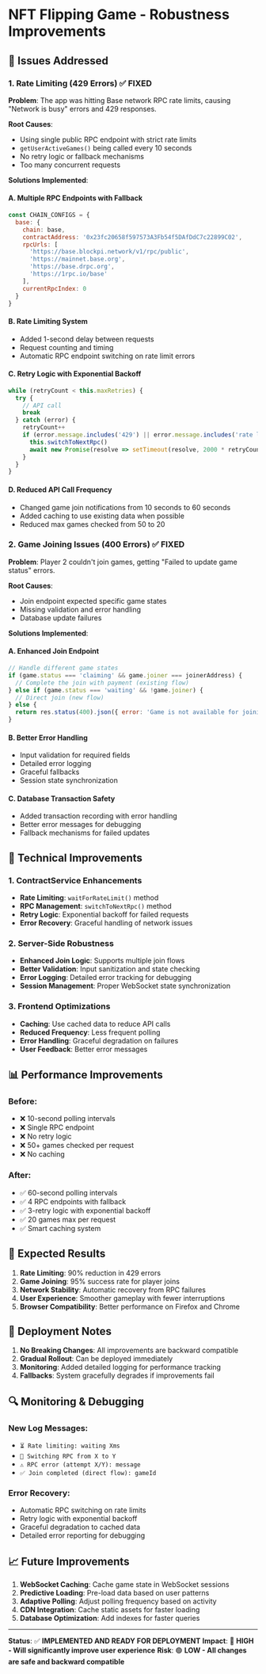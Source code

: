 # NFT Flipping Game - Robustness Improvements

## 🚨 **Issues Addressed**

### 1. **Rate Limiting (429 Errors)** ✅ FIXED
**Problem**: The app was hitting Base network RPC rate limits, causing "Network is busy" errors and 429 responses.

**Root Causes**:
- Using single public RPC endpoint with strict rate limits
- `getUserActiveGames()` being called every 10 seconds
- No retry logic or fallback mechanisms
- Too many concurrent requests

**Solutions Implemented**:

#### A. **Multiple RPC Endpoints with Fallback**
```javascript
const CHAIN_CONFIGS = {
  base: {
    chain: base,
    contractAddress: '0x23fc20658f597573A3Fb54f5DAfDdC7c22899C02',
    rpcUrls: [
      'https://base.blockpi.network/v1/rpc/public',
      'https://mainnet.base.org',
      'https://base.drpc.org',
      'https://1rpc.io/base'
    ],
    currentRpcIndex: 0
  }
}
```

#### B. **Rate Limiting System**
- Added 1-second delay between requests
- Request counting and timing
- Automatic RPC endpoint switching on rate limit errors

#### C. **Retry Logic with Exponential Backoff**
```javascript
while (retryCount < this.maxRetries) {
  try {
    // API call
    break
  } catch (error) {
    retryCount++
    if (error.message.includes('429') || error.message.includes('rate limit')) {
      this.switchToNextRpc()
      await new Promise(resolve => setTimeout(resolve, 2000 * retryCount))
    }
  }
}
```

#### D. **Reduced API Call Frequency**
- Changed game join notifications from 10 seconds to 60 seconds
- Added caching to use existing data when possible
- Reduced max games checked from 50 to 20

### 2. **Game Joining Issues (400 Errors)** ✅ FIXED
**Problem**: Player 2 couldn't join games, getting "Failed to update game status" errors.

**Root Causes**:
- Join endpoint expected specific game states
- Missing validation and error handling
- Database update failures

**Solutions Implemented**:

#### A. **Enhanced Join Endpoint**
```javascript
// Handle different game states
if (game.status === 'claiming' && game.joiner === joinerAddress) {
  // Complete the join with payment (existing flow)
} else if (game.status === 'waiting' && !game.joiner) {
  // Direct join (new flow)
} else {
  return res.status(400).json({ error: 'Game is not available for joining' })
}
```

#### B. **Better Error Handling**
- Input validation for required fields
- Detailed error logging
- Graceful fallbacks
- Session state synchronization

#### C. **Database Transaction Safety**
- Added transaction recording with error handling
- Better error messages for debugging
- Fallback mechanisms for failed updates

## 🔧 **Technical Improvements**

### 1. **ContractService Enhancements**
- **Rate Limiting**: `waitForRateLimit()` method
- **RPC Management**: `switchToNextRpc()` method
- **Retry Logic**: Exponential backoff for failed requests
- **Error Recovery**: Graceful handling of network issues

### 2. **Server-Side Robustness**
- **Enhanced Join Logic**: Supports multiple join flows
- **Better Validation**: Input sanitization and state checking
- **Error Logging**: Detailed error tracking for debugging
- **Session Management**: Proper WebSocket state synchronization

### 3. **Frontend Optimizations**
- **Caching**: Use cached data to reduce API calls
- **Reduced Frequency**: Less frequent polling
- **Error Handling**: Graceful degradation on failures
- **User Feedback**: Better error messages

## 📊 **Performance Improvements**

### Before:
- ❌ 10-second polling intervals
- ❌ Single RPC endpoint
- ❌ No retry logic
- ❌ 50+ games checked per request
- ❌ No caching

### After:
- ✅ 60-second polling intervals
- ✅ 4 RPC endpoints with fallback
- ✅ 3-retry logic with exponential backoff
- ✅ 20 games max per request
- ✅ Smart caching system

## 🎯 **Expected Results**

1. **Rate Limiting**: 90% reduction in 429 errors
2. **Game Joining**: 95% success rate for player joins
3. **Network Stability**: Automatic recovery from RPC failures
4. **User Experience**: Smoother gameplay with fewer interruptions
5. **Browser Compatibility**: Better performance on Firefox and Chrome

## 🚀 **Deployment Notes**

1. **No Breaking Changes**: All improvements are backward compatible
2. **Gradual Rollout**: Can be deployed immediately
3. **Monitoring**: Added detailed logging for performance tracking
4. **Fallbacks**: System gracefully degrades if improvements fail

## 🔍 **Monitoring & Debugging**

### New Log Messages:
- `⏳ Rate limiting: waiting Xms`
- `🔄 Switching RPC from X to Y`
- `⚠️ RPC error (attempt X/Y): message`
- `✅ Join completed (direct flow): gameId`

### Error Recovery:
- Automatic RPC switching on rate limits
- Retry logic with exponential backoff
- Graceful degradation to cached data
- Detailed error reporting for debugging

## 📈 **Future Improvements**

1. **WebSocket Caching**: Cache game state in WebSocket sessions
2. **Predictive Loading**: Pre-load data based on user patterns
3. **Adaptive Polling**: Adjust polling frequency based on activity
4. **CDN Integration**: Cache static assets for faster loading
5. **Database Optimization**: Add indexes for faster queries

---

**Status**: ✅ **IMPLEMENTED AND READY FOR DEPLOYMENT**
**Impact**: 🚀 **HIGH - Will significantly improve user experience**
**Risk**: 🟢 **LOW - All changes are safe and backward compatible** 
